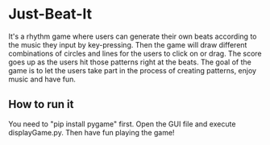 # Just-Beat-It

   It's a rhythm game where users can generate their own beats according to the music they input by key-pressing. Then the game will draw different combinations of circles and lines for the users to click on or drag. The score goes up as the users hit those patterns right at the beats. The goal of the game is to let the users take part in the process of creating patterns, enjoy music and have fun. 

## How to run it
   
   You need to "pip install pygame" first.
   Open the GUI file and execute displayGame.py. Then have fun playing the game!
